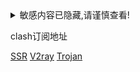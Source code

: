 <details>
  <summary>敏感内容已隐藏,请谨慎查看!</summary>
   
   ![:name](https://count.getloli.com/get/@rokate?theme=gelbooru-h)
  
   ### 常用代理工具

| 工具 | 适用平台 | 懒人规则 | 配置参考手册 | 售价 |
| :-: | :-- | :-: | :-- | :-: |
| [Surge](https://nssurge.com) | iOS /  iPadOS / macOS | `Surge 3.conf` |  [官方](https://manual.nssurge.com/) | $49.99 - $99.99 | 
| [Quantumult X](https://apps.apple.com/us/app/quantumult-x/id1443988620) | iOS /  iPadOS | `QuantumultX.conf` | [官方（配置文件）](https://github.com/crossutility/Quantumult-X) | $7.99 |
| [Shadowrocket](https://apps.apple.com/us/app/shadowrocket/id932747118) | iOS /  iPadOS | `Shadowrocket.conf` | 未提供 | $2.99 |
| [clash](https://github.com/Dreamacro/clash) | Multiple |  `clash.yaml` | [官方](https://lancellc.gitbook.io/clash/) | 免费，🎖 开源 |
| [clashy](https://github.com/SpongeNobody/Clashy/tree/master) | Multiple |  `clash.yaml` | [官方](https://github.com/SpongeNobody/Clashy) | 免费，🎖 开源 |
| [clash Premium](https://github.com/Dreamacro/clash/releases/tag/premium) |  Multiple | `clash_Premium.yaml` | [官方 (Premium 功能)](https://github.com/Dreamacro/clash/wiki/Premium-Core-Features) | 免费，⭕️ 闭源 |
| [Clash for Windows](https://github.com/Fndroid/clash_for_windows_pkg) | Windows | 参考 clash Premium | [官方](https://github.com/Fndroid/clash_for_windows_pkg/wiki) |  免费，⭕️ 闭源 |
| [Clash X](https://github.com/yichengchen/clashX/) | macOS | 参考 clash | 参考 clash | 免费，🎖 开源  |
| [Clash X Pro](https://install.appcenter.ms/users/clashx/apps/clashx-pro/distribution_groups/public) | macOS (Intel) |参考 clash Premium |  参考 clash Premium | 免费，⭕️ 闭源|
| [Clash X Pro - Apple Silicon](https://install.appcenter.ms/users/clashx/apps/cxp-applesilicon/distribution_groups/public) | macOS (Apple M1) | 参考 clash Premium | 参考 clash Premium | 免费，⭕️ 闭源 |
| [Clash for Android](https://github.com/Kr328/ClashForAndroid) | Android | 参考 clash Premium | 参考 clash Premium | 免费，⭕️ 闭源 |
| [OpenClash](https://github.com/vernesong/OpenClash) | OpenWRT |参考 clash Premium |  参考 clash Premium | 免费，⭕️ 闭源 |
  
</details>


clash订阅地址

[SSR](https://cdn.jsdelivr.net/gh/Rokate/Proxy-Sub@main/clash/clash_ssr.yml)
[V2ray](https://cdn.jsdelivr.net/gh/Rokate/Proxy-Sub@main/clash/clash_v2ray.yml)
[Trojan](https://cdn.jsdelivr.net/gh/Rokate/Proxy-Sub@main/clash/clash_trojan.yml)
  
